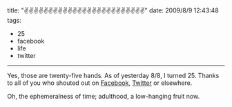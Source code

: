 title: "✌✌✌✌✌✌✌✌✌✌✌✌✌✌✌✌✌✌✌✌✌✌✌✌✌"
date: 2009/8/9 12:43:48
tags:
- 25
- facebook
- life
- twitter
---
Yes, those are twenty-five hands. As of yesterday 8/8, I turned 25. Thanks to all of you who shouted out on <a href="http://facebook.com/damog">Facebook</a>, <a href="http://twitter.com/habanerd">Twitter</a> or elsewhere.

Oh, the ephemeralness of time; adulthood, a low-hanging fruit now.